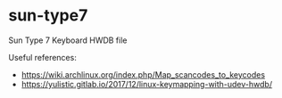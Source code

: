 # sun-type7
Sun Type 7 Keyboard HWDB file

Useful references:
 - https://wiki.archlinux.org/index.php/Map_scancodes_to_keycodes
 - https://yulistic.gitlab.io/2017/12/linux-keymapping-with-udev-hwdb/
